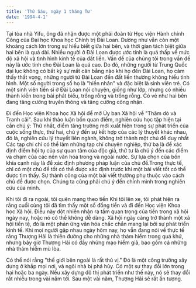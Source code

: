 ```yaml
---
title: 'Thứ Sáu, ngày 1 tháng Tư'
date: '1994-4-1'
---
```


Tại tòa nhà Yifu, ông đã nhận được một phái đoàn từ Học viện Hành chính Công của Đại học Khoa học Chính trị Đài Loan. Dường như vẫn còn một khoảng cách lớn trong sự hiểu biết giữa hai bên, và thời gian tách biệt giữa hai bên là quá dài. Nhiều người ở Đài Loan được ước tính là quá thấp về mức độ xã hội và tình hình kinh tế của đất liền. Vấn đề của chúng tôi trong vấn đề này là ước tính cho Đài Loan là quá cao. Do đó, những người từ Trung Quốc đại lục không có bất kỳ sự mất cân bằng nào khi họ đến Đài Loan, họ cảm thấy thất vọng, những người từ Đài Loan đến đất liền thường không hiểu tình hình. Một số người trong số họ là "hiền nhân" và đặc biệt là sinh viên trẻ. Có một sinh viên tiến sĩ ở Đài Loan nói chuyện, giống như lớp, nhưng có nhiều thành kiến ​​trong bài phát biểu, trống rỗng và trống rỗng. Có vẻ như hai bên đang tăng cường truyền thông và tăng cường công nhận.

Đi đến Học viện Khoa học Xã hội để mở Ủy ban Xã hội về "Thăm dò và Tranh cãi". Sau khi thảo luận bốn quan điểm, nghiên cứu học tập hiện tại cần chú ý: Thứ nhất, điểm tăng trưởng mới xuất hiện trong sự phát triển của cuộc sống thực, thứ hai, chú ý đến sự kết hợp của các lý thuyết khác nhau, đó là, nghiên cứu lý thuyết liên ngành, không trở thành một chủ đề duy nhất Các tạp chí chỉ có thể làm những tạp chí chuyên nghiệp, thứ ba là để xác định điểm hội tụ của sự quan tâm của độc giả, thứ tư là chú ý đến các điểm va chạm của các nền văn hóa trong và ngoài nước. Sự lựa chọn của bốn khía cạnh này là để xác định phương pháp luận của chủ đề.Trong thực tế, chỉ có một chủ đề tốt có thể được xác định trước khi một bài viết tốt có thể được tìm thấy. Sự thành công của một bài viết thường phụ thuộc vào cách chủ đề được chọn. Chúng ta cũng phải chú ý đến chính mình trong nghiên cứu của mình.

Khi tôi đi ra ngoài, tôi quên mang theo tiền Khi tôi lên xe, tôi phát hiện ra rằng cuối cùng tôi đã tìm thấy một số đồng tiền và đi đến Học viện Khoa học Xã hội. Điều này đột nhiên nhận ra tầm quan trọng của tiền trong xã hội ngày nay, hoặc nó có thể không dễ dàng. Xã hội ngày càng trở thành một xã hội tiền tệ, đó là một phản ứng văn hóa chắc chắn mang lại bởi sự phát triển kinh tế. Khi mọi người gặp nhau ngày hôm nay, họ vẫn đang nói về thực tế rằng Thượng Hải là thiên đường cho những nhà thám hiểm trong quá khứ, nhưng bây giờ Thượng Hải có đầy những mạo hiểm giả, bao gồm cả những nhà thám hiểm mù lòa.

Có thể nói rằng "thế giới bên ngoài là rất thú vị." Đó là một công trường xây dựng ở khắp mọi nơi, và ngôi nhà bị phá hủy. Có một sự thay đổi lớn trong hai hoặc ba ngày. Nếu xây dựng đô thị phát triển như thế này, nó sẽ thay đổi rất nhiều trong vài năm tới. Sau một vài năm, Thượng Hải sẽ rất ấn tượng.

